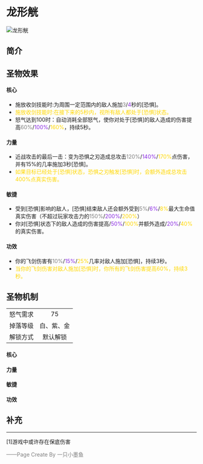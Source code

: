 # 龙形觥
![龙形觥](../Img/Texture2D_Potion/龙形觥.png)
## 简介
## 圣物效果
#### **核心**  
- 施放收剑技能时:为周围一定范围内的敌人施加<font color=gray>3</font>/<font color=BlueViolet>4</font>秒的[恐惧]。
- <font color=gold>施放收剑技能时:在接下来的5秒内，视所有敌人都处于[恐惧]状态。</font>
- 怒气达到100时：自动消耗全部怒气，使你对处于[恐惧]的敌人造成的伤害提高<font color=gray>60%</font>/<font color=BlueViolet>100%</font>/<font color=gold>160%</font>，持续5秒。


#### **力量** 
- 近战攻击的最后一击：变为恐惧之刃造成总攻击<font color=gray>120%</font>/<font color=BlueViolet>140%</font>/<font color=gold>170%</font>点伤害，并有15%的几率施加3秒[恐惧]。
- <font color=gold>如果目标已经处于[恐惧]状态，恐惧之刃触发[恐惧]时，会额外造成总攻击400%点真实伤害。</font>

#### **敏捷**
- 受到[恐惧]影响的敌人，[恐惧]结束敌人还会额外受到<font color=gray>5%</font>/<font color=BlueViolet>6%</font>/<font color=gold>8%</font>最大生命值真实伤害（不超过玩家攻击力的<font color=gray>150%</font>/<font color=BlueViolet>200%</font>/<font color=gold>200%</font>）
- 你对[恐惧]状态下的敌人造成的伤害提高/<font color=BlueViolet>50%</font>/<font color=gold>100%</font>并额外造成/<font color=BlueViolet>20%</font>/<font color=gold>40%</font>的真实伤害。

#### **功效**
- 你的飞剑伤害有<font color=gray>10%</font>/<font color=BlueViolet>15%</font>/<font color=gold>25%</font>几率对敌人施加[恐惧]，持续3秒。
- <font color=gold>当你的飞剑伤害对敌人施加[恐惧]时，你所有的飞剑伤害提高60%，持续3秒。</font>




## 圣物机制
|||
| :----: | :----: |
|怒气需求|75|
|掉落等级|白、紫、金|
|解锁方式|默认解锁|

#### **核心**

#### **力量**



#### **敏捷**

#### **功效**


## 补充


---
[1]游戏中或许存在保底伤害

<font color=grey>——Page Create By 一只小墨鱼</font>
